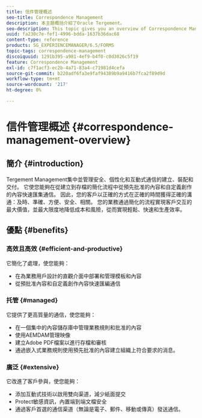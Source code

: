 ```yaml
---
title: 信件管理概述
seo-title: Correspondence Management
description: 本主題概括介紹了Oracle Tergement。
seo-description: This topic gives you an overview of Correspondence Management.
uuid: fa230c7e-fef1-4996-bdda-1637b36dac68
content-type: reference
products: SG_EXPERIENCEMANAGER/6.5/FORMS
topic-tags: correspondence-management
discoiquuid: 1291b395-a981-4ef9-b4f0-c0d3026c5f19
feature: Correspondence Management
exl-id: c7f1acf3-ec2b-4a71-83a4-c71981d4cefa
source-git-commit: b220adf6fa3e9faf94389b9a9416b7fca2f89d9d
workflow-type: tm+mt
source-wordcount: '217'
ht-degree: 0%

---
```


# 信件管理概述 {#correspondence-management-overview}

## 簡介 {#introduction}

Tergement Management集中並管理安全、個性化和互動式通信的建立、裝配和交付。 它使您能夠在從建立到存檔的簡化流程中從預先批准的內容和自定義創作的內容快速匯集通信。 因此，您的客戶以正確的方式在正確的時間獲得正確的溝通：及時、準確、方便、安全、相關。 您的業務通過簡化的流程實現客戶交互的最大價值，並最大限度地降低成本和風險，從而實現輕鬆、快速和生產效率。

## 優點 {#benefits}

### 高效且高效 {#efficient-and-productive}

它簡化了處理，使您能夠：

* 在為業務用戶設計的直觀介面中部署和管理模板和內容
* 從預批准內容和自定義創作內容快速匯編通信

### 托管 {#managed}

它提供了更高質量的通信，使您能夠：

* 在一個集中的內容儲存庫中管理業務規則和批准的內容
* 使用AEMDAM管理映像
* 建立Adobe PDF檔案以進行存檔和審核
* 通過嵌入式業務規則使用預先批准的內容建立組織上符合要求的消息。

### 廣泛 {#extensive}

它改進了客戶參與，使您能夠：

* 添加互動式技術以啟用雙向渠道，減少紙面提交
* Protect敏感資訊，內置端到端文檔安全
* 通過客戶首選的通信渠道（無論是電子、郵件、移動或傳真）發送通信。
